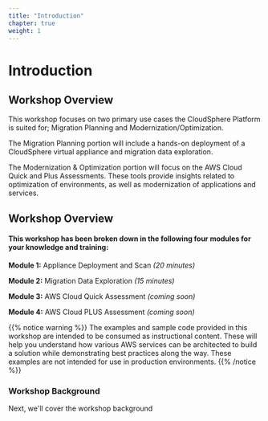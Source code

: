 ```yaml
---
title: "Introduction"
chapter: true
weight: 1
---
```


# Introduction

## Workshop Overview

This workshop focuses on two primary use cases the CloudSphere Platform is suited for; Migration Planning and Modernization/Optimization.

The Migration Planning portion will include a hands-on deployment of a CloudSphere virtual appliance and migration data exploration.

The Modernization & Optimization portion will focus on the AWS Cloud Quick and Plus Assessments.  These tools provide insights related to optimization of environments, as well as modernization of applications and services.

## Workshop Overview 

#### This workshop has been broken down in the following four modules for your knowledge and training:

**Module 1:** Appliance Deployment and Scan *(20 minutes)* 

**Module 2:** Migration Data Exploration *(15 minutes)* 

**Module 3:** AWS Cloud Quick Assessment *(coming soon)* 

**Module 4:** AWS Cloud PLUS Assessment *(coming soon)* 

{{% notice warning %}}
The examples and sample code provided in this workshop are intended to be consumed as instructional content. These will help you understand how various AWS services can be architected to build a solution while demonstrating best practices along the way. These examples are not intended for use in production environments.
{{% /notice %}}

### Workshop Background
Next, we'll cover the workshop background